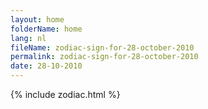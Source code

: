 ```yaml
---
layout: home
folderName: home
lang: nl
fileName: zodiac-sign-for-28-october-2010
permalink: zodiac-sign-for-28-october-2010
date: 28-10-2010
---
```

{% include zodiac.html %}
